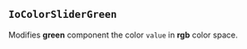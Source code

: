 ## `IoColorSliderGreen`

Modifies **green** component the color `value` in **rgb** color space.

<io-element-demo element="io-color-slider-green"
  properties='{"value": [1, 0.5, 0, 1]}'
  config='{"value": ["io-properties"]}
'></io-element-demo>